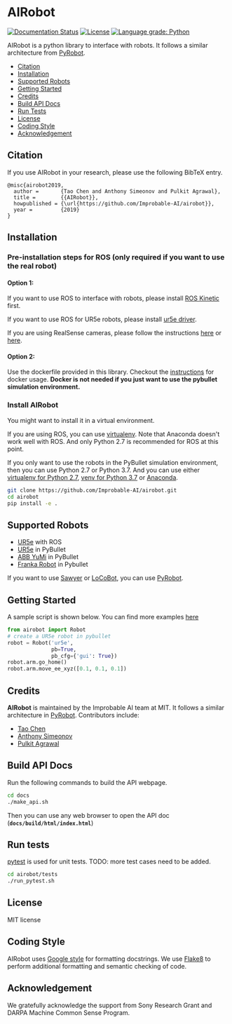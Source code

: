 # AIRobot

[![Documentation Status](https://readthedocs.org/projects/airobot/badge/?version=latest)](https://airobot.readthedocs.io/en/latest/?badge=latest)
[![License](https://img.shields.io/badge/license-MIT-blue.svg)](https://github.com/Improbable-AI/airobot/blob/master/LICENSE)
[![Language grade: Python](https://img.shields.io/lgtm/grade/python/g/Improbable-AI/airobot.svg?logo=lgtm&logoWidth=18)](https://lgtm.com/projects/g/Improbable-AI/airobot/context:python)

AIRobot is a python library to interface with robots. It follows a similar architecture from [PyRobot](https://pyrobot.org).
- [Citation](#citation)
- [Installation](#installation)
- [Supported Robots](#supported-robots)
- [Getting Started](#getting-started)
- [Credits](#credits)
- [Build API Docs](#build-api-docs)
- [Run Tests](#run-tests)
- [License](#license)
- [Coding Style](#coding-style)
- [Acknowledgement](#acknowledgement)

## Citation

If you use AIRobot in your research, please use the following BibTeX entry.
```
@misc{airobot2019,
  author =       {Tao Chen and Anthony Simeonov and Pulkit Agrawal},
  title =        {{AIRobot}},
  howpublished = {\url{https://github.com/Improbable-AI/airobot}},
  year =         {2019}
}
```

## Installation

### Pre-installation steps for ROS (only required if you want to use the real robot)

#### Option 1:
If you want to use ROS to interface with robots, please install [ROS Kinetic](http://wiki.ros.org/kinetic/Installation/Ubuntu) first.

If you want to use ROS for UR5e robots, please install [ur5e driver](https://github.com/Improbable-AI/ur5e_robotiq_2f140). 

If you are using RealSense cameras, please follow the instructions [here](https://github.com/IntelRealSense/realsense-ros#installation-instructions) or [here](https://github.com/Improbable-AI/camera_calibration/tree/qa).

#### Option 2:
Use the dockerfile provided in this library. Checkout the [instructions](https://github.com/Improbable-AI/airobot/blob/master/docker) for docker usage. **Docker is not needed if you just want to use the pybullet simulation environment.**

### Install AIRobot

You might want to install it in a virtual environment. 

If you are using ROS, you can use [virtualenv](https://virtualenv.pypa.io/en/latest/installation/). Note that Anaconda doesn't work well with ROS. And only Python 2.7 is recommended for ROS at this point.

If you only want to use the robots in the PyBullet simulation environment, then you can use Python 2.7 or Python 3.7. And you can use either [virtualenv for Python 2.7](https://virtualenv.pypa.io/en/latest/installation/), [venv for Python 3.7](https://docs.python.org/3.7/tutorial/venv.html) or [Anaconda](https://docs.anaconda.com/anaconda/install/linux/).

```bash
git clone https://github.com/Improbable-AI/airobot.git
cd airobot
pip install -e .
```

## Supported Robots
* [UR5e](https://www.universal-robots.com/products/ur5-robot/) with ROS
* [UR5e](https://www.universal-robots.com/products/ur5-robot/) in PyBullet
* [ABB YuMi](https://new.abb.com/products/robotics/industrial-robots/irb-14000-yumi) in PyBullet
* [Franka Robot](https://frankaemika.github.io/docs/) in Pybullet

If you want to use [Sawyer](https://www.rethinkrobotics.com/sawyer) or [LoCoBot](https://locobot-website.netlify.com/), you can use [PyRobot](https://pyrobot.org).

## Getting Started
A sample script is shown below. You can find more examples [here](https://github.com/Improbable-AI/airobot/examples)

```python
from airobot import Robot
# create a UR5e robot in pybullet
robot = Robot('ur5e',
              pb=True,
              pb_cfg={'gui': True})
robot.arm.go_home()
robot.arm.move_ee_xyz([0.1, 0.1, 0.1])
```

## Credits
**AIRobot** is maintained by the Improbable AI team at MIT. It follows a similar architecture in [PyRobot](https://pyrobot.org). Contributors include:
* [Tao Chen](https://taochenshh.github.io/)
* [Anthony Simeonov](https://anthonysimeonov.github.io/)
* [Pulkit Agrawal](http://people.csail.mit.edu/pulkitag/)


## Build API Docs

Run the following commands to build the API webpage.

```bash
cd docs
./make_api.sh
```

Then you can use any web browser to open the API doc (**`docs/build/html/index.html`**)

## Run tests

[pytest](https://docs.pytest.org/en/latest/) is used for unit tests. TODO: more test cases need to be added.
```bash
cd airobot/tests
./run_pytest.sh
```

## License
MIT license

## Coding Style

AIRobot uses [Google style](https://sphinxcontrib-napoleon.readthedocs.io/en/latest/example_google.html) for formatting docstrings. We use [Flake8](https://pypi.org/project/flake8/) to perform additional formatting and semantic checking of code.

## Acknowledgement

We gratefully acknowledge the support from Sony Research Grant and DARPA Machine Common Sense Program.


